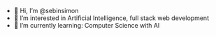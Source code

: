- 👋 Hi, I’m @sebinsimon
- 👀 I’m interested in Artificial Intelligence, full stack web development
- 🌱 I’m currently learning: Computer Science with AI

<!---
sebinsimon/sebinsimon is a ✨ special ✨ repository because its `README.md` (this file) appears on your GitHub profile.
You can click the Preview link to take a look at your changes.
--->
